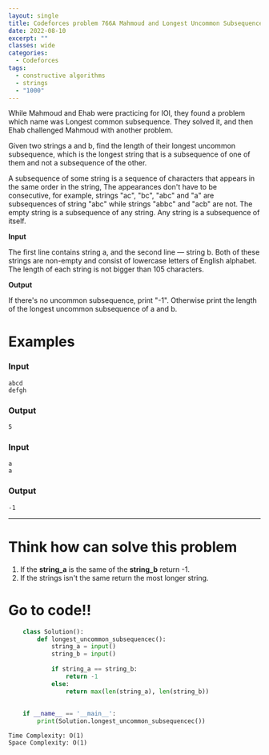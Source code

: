 ```yaml
---
layout: single
title: Codeforces problem 766A Mahmoud and Longest Uncommon Subsequence
date: 2022-08-10
excerpt: ""
classes: wide
categories:
  - Codeforces
tags:
  - constructive algorithms
  - strings
  - "1000"
---
```


While Mahmoud and Ehab were practicing for IOI, they found a problem which name was Longest common subsequence. They solved it, and then Ehab challenged Mahmoud with another problem.

Given two strings a and b, find the length of their longest uncommon subsequence, which is the longest string that is a subsequence of one of them and not a subsequence of the other.

A subsequence of some string is a sequence of characters that appears in the same order in the string, The appearances don't have to be consecutive, for example, strings "ac", "bc", "abc" and "a" are subsequences of string "abc" while strings "abbc" and "acb" are not. The empty string is a subsequence of any string. Any string is a subsequence of itself.

**Input**

The first line contains string a, and the second line — string b. Both of these strings are non-empty and consist of lowercase letters of English alphabet. The length of each string is not bigger than 105 characters.

**Output**

If there's no uncommon subsequence, print "-1". Otherwise print the length of the longest uncommon subsequence of a and b.


# Examples

### **Input**
```
abcd
defgh
```
### **Output**
```
5
```
### **Input**
```
a
a
```
### **Output**
```
-1
```

---

# Think how can solve this problem
1. If the **string_a** is the same of the **string_b** return -1.
2. If the strings isn't the same return the most longer string.

    
# Go to code!!

```python
    class Solution():
        def longest_uncommon_subsequencec():
            string_a = input()
            string_b = input()
     
            if string_a == string_b:
                return -1
            else:
                return max(len(string_a), len(string_b))
     
     
    if __name__ == '__main__':
        print(Solution.longest_uncommon_subsequencec())
```
```
Time Complexity: O(1)
Space Complexity: O(1)
```
